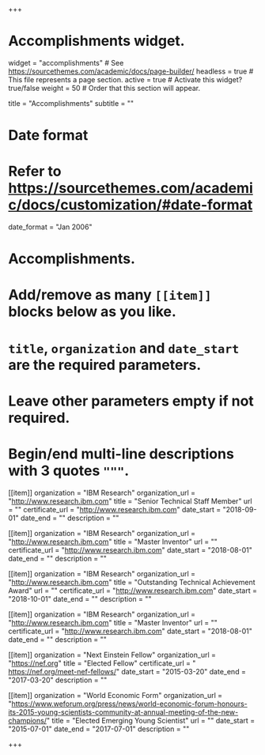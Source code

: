 +++
# Accomplishments widget.
widget = "accomplishments"  # See https://sourcethemes.com/academic/docs/page-builder/
headless = true  # This file represents a page section.
active = true  # Activate this widget? true/false
weight = 50  # Order that this section will appear.

title = "Accomplish&shy;ments"
subtitle = ""

# Date format
#   Refer to https://sourcethemes.com/academic/docs/customization/#date-format
date_format = "Jan 2006"

# Accomplishments.
#   Add/remove as many `[[item]]` blocks below as you like.
#   `title`, `organization` and `date_start` are the required parameters.
#   Leave other parameters empty if not required.
#   Begin/end multi-line descriptions with 3 quotes `"""`.

[[item]]
  organization = "IBM Research"
  organization_url = "http://www.research.ibm.com"
  title = "Senior Technical Staff Member"
  url = ""
  certificate_url = "http://www.research.ibm.com"
  date_start = "2018-09-01"
  date_end = ""
  description = ""


[[item]]
  organization = "IBM Research"
  organization_url = "http://www.research.ibm.com"
  title = "Master Inventor"
  url = ""
  certificate_url = "http://www.research.ibm.com"
  date_start = "2018-08-01"
  date_end = ""
  description = ""

[[item]]
 organization = "IBM Research"
  organization_url = "http://www.research.ibm.com"
  title = "Outstanding Technical Achievement Award"
  url = ""
  certificate_url = "http://www.research.ibm.com"
  date_start = "2018-10-01"
  date_end = ""
  description = ""

[[item]]
 organization = "IBM Research"
  organization_url = "http://www.research.ibm.com"
  title = "Master Inventor"
  url = ""
  certificate_url = "http://www.research.ibm.com"
  date_start = "2018-08-01"
  date_end = ""
  description = ""

[[item]]
  organization = "Next Einstein Fellow"
  organization_url = "https://nef.org"
  title = "Elected Fellow"
  certificate_url = " https://nef.org/meet-nef-fellows/"
  date_start = "2015-03-20"
  date_end = "2017-03-20"
  description = ""
  

[[item]]
  organization = "World Economic Form"
  organization_url = "https://www.weforum.org/press/news/world-economic-forum-honours-its-2015-young-scientists-community-at-annual-meeting-of-the-new-champions/"
  title = "Elected Emerging Young Scientist"
  url = ""
  date_start = "2015-07-01"
  date_end = "2017-07-01"
  description = ""

+++
